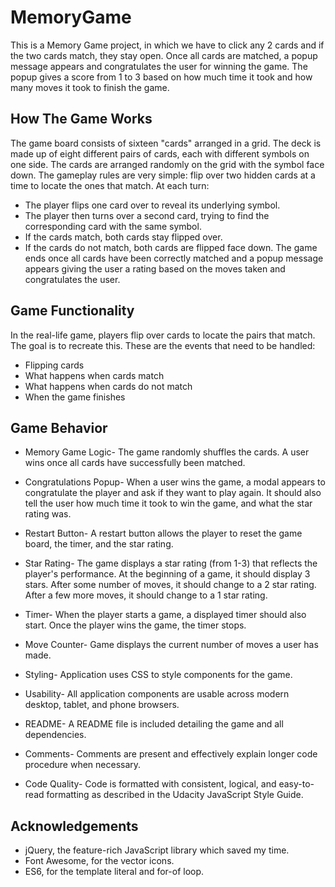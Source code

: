 # MemoryGame
This is a Memory Game project, in which we have to click any 2 cards and if the two cards match, they stay open. Once all cards are matched, a popup message appears and congratulates the user for winning the game. The popup gives a score from 1 to 3 based on how much time it took and how many moves it took to finish the game.

## How The Game Works
The game board consists of sixteen "cards" arranged in a grid. The deck is made up of eight different pairs of cards, each with different symbols on one side. The cards are arranged randomly on the grid with the symbol face down. The gameplay rules are very simple: flip over two hidden cards at a time to locate the ones that match.
At each turn:
* The player flips one card over to reveal its underlying symbol.
* The player then turns over a second card, trying to find the corresponding card with the same symbol.
* If the cards match, both cards stay flipped over.
* If the cards do not match, both cards are flipped face down.
The game ends once all cards have been correctly matched and a popup message appears giving the user a rating based on the moves taken and congratulates the user.

## Game Functionality
In the real-life game, players flip over cards to locate the pairs that match. The goal is to recreate this. These are the events that need to be handled:
* Flipping cards
* What happens when cards match
* What happens when cards do not match
* When the game finishes

## Game Behavior
* Memory Game Logic-
The game randomly shuffles the cards. A user wins once all cards have successfully been matched.
* Congratulations Popup-
When a user wins the game, a modal appears to congratulate the player and ask if they want to play again. It should also tell the user how much time it took to win the game, and what the star rating was.
* Restart Button-
A restart button allows the player to reset the game board, the timer, and the star rating.
* Star Rating-
The game displays a star rating (from 1-3) that reflects the player's performance. At the beginning of a game, it should display 3 stars. After some number of moves, it should change to a 2 star rating. After a few more moves, it should change to a 1 star rating.
* Timer-
When the player starts a game, a displayed timer should also start. Once the player wins the game, the timer stops.
* Move Counter-
Game displays the current number of moves a user has made.

* Styling-
Application uses CSS to style components for the game.
* Usability-
All application components are usable across modern desktop, tablet, and phone browsers.

* README-
A README file is included detailing the game and all dependencies.
* Comments-
Comments are present and effectively explain longer code procedure when necessary.
* Code Quality-
Code is formatted with consistent, logical, and easy-to-read formatting as described in the Udacity JavaScript Style Guide.

## Acknowledgements
* jQuery, the feature-rich JavaScript library which saved my time.
* Font Awesome, for the vector icons.
* ES6, for the template literal and for-of loop.
